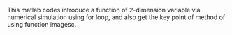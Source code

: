 This matlab codes introduce a function of 2-dimension variable via numerical simulation using for loop, 
and also get the key point of method of using function imagesc.
